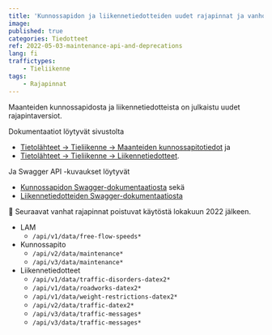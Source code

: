 ```yaml
---
title: 'Kunnossapidon ja liikennetiedotteiden uudet rajapinnat ja vanhojen rajapintojen käytöstä poistaminen kuuden kuukauden kuluttua'
image:
published: true
categories: Tiedotteet
ref: 2022-05-03-maintenance-api-and-deprecations
lang: fi
traffictypes:
    - Tieliikenne
tags:
    - Rajapinnat
---
```


Maanteiden kunnossapidosta ja liikennetiedotteista on julkaistu uudet rajapintaversiot.

Dokumentaatiot löytyvät sivustolta 
* [Tietolähteet -> Tieliikenne -> Maanteiden kunnossapitotiedot](/tieliikenne/#maanteiden-kunnossapitotiedot) ja
* [Tietolähteet -> Tieliikenne -> Liikennetiedotteet](/tieliikenne/#liikennetiedotteet).

Ja Swagger API -kuvaukset löytyvät 
* [Kunnossapidon Swagger-dokumentaatiosta](https://tie.digitraffic.fi/swagger/#/Maintenance) sekä
* [Liikennetiedotteiden Swagger-dokumentaatiosta](https://tie.digitraffic.fi/swagger/#/Traffic%20message)


🔴 Seuraavat vanhat rajapinnat poistuvat käytöstä lokakuun 2022 jälkeen. 
* LAM
    * `/api/v1/data/free-flow-speeds*`
* Kunnossapito
    * `/api/v2/data/maintenance*`
    * `/api/v3/data/maintenance*`
* Liikennetiedotteet
    * `/api/v1/data/traffic-disorders-datex2*`
    * `/api/v1/data/roadworks-datex2*`
    * `/api/v1/data/weight-restrictions-datex2*`
    * `/api/v2/data/traffic-datex2*`
    * `/api/v3/data/traffic-messages*`
    * `/api/v3/data/traffic-messages*`
